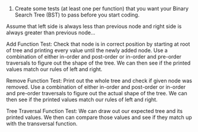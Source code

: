 1. Create some tests (at least one per function) that you want your Binary Search Tree (BST) to pass before you start coding.

Assume that left side is always less than previous node and right side is always greater than previous node... 

Add Function Test: Check that node is in correct position by starting at root of tree and printing every value until the newly added node. Use a combination of either in-order and post-order or in-order and pre-order traversals to figure out the shape of the tree. We can then see if the printed values match our rules of left and right. 

Remove Function Test: Print out the whole tree and check if given node was removed. Use a combination of either in-order and post-order or in-order and pre-order traversals to figure out the actual shape of the tree. We can then see if the printed values match our rules of left and right. 

Tree Traversal Function Test: We can draw out our expected tree and its printed values. We then can compare those values and see if they match up with the transversal function. 